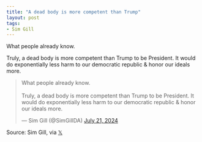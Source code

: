 ```yaml
---
title: "A dead body is more competent than Trump"
layout: post
tags:
- Sim Gill
---
```


What people already know.

Truly, a dead body is more competent than Trump to be President. It would do exponentially less harm to our democratic republic & honor our ideals more.

<blockquote class="twitter-tweet"><p lang="en" dir="ltr">What people already know. <br /><br />Truly, a dead body is more competent than Trump to be President. It would do exponentially less harm to our democratic republic &amp; honor our ideals more.</p>&mdash; Sim Gill (@SimGillDA) <a href="https://twitter.com/SimGillDA/status/1814862957010166081?ref_src=twsrc%5Etfw">July 21, 2024</a></blockquote> <script async src="https://platform.twitter.com/widgets.js" charset="utf-8"></script>

Source: Sim Gill, via [𝕏](https://x.com)
